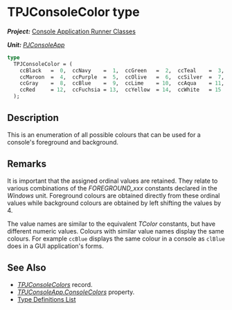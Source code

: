 # TPJConsoleColor type

***Project:*** [Console Application Runner Classes](../API.md)

***Unit:*** [_PJConsoleApp_](./PJConsoleApp.md)

```pascal
type
  TPJConsoleColor = (
    ccBlack   =  0,  ccNavy    =  1,  ccGreen   =  2,  ccTeal    =  3,
    ccMaroon  =  4,  ccPurple  =  5,  ccOlive   =  6,  ccSilver  =  7,
    ccGray    =  8,  ccBlue    =  9,  ccLime    = 10,  ccAqua    = 11,
    ccRed     = 12,  ccFuchsia = 13,  ccYellow  = 14,  ccWhite   = 15
  );
```

## Description

This is an enumeration of all possible colours that can be used for a console's foreground and background.

## Remarks

It is important that the assigned ordinal values are retained. They relate to various combinations of the _FOREGROUND_xxx_ constants declared in the _Windows_ unit. Foreground colours are obtained directly from these ordinal values while background colours are obtained by left shifting the values by 4.

The value names are similar to the equivalent _TColor_ constants, but have different numeric values. Colours with similar value names display the same colours. For example `ccBlue` displays the same colour in a console as `clBlue` does in a GUI application's forms.

## See Also

* [_TPJConsoleColors_](./TPJConsoleColors.md) record.
* [_TPJConsoleApp.ConsoleColors_](TPJCustomConsoleApp-ConsoleColors.md) property.
* [Type Definitions List](./Types.md)

